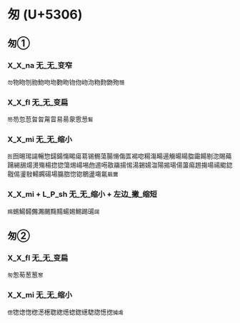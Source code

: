 # 匆 (U+5306)

## 匆①

### X_X_na 无_无_变窄
`勿`物䀛刎肳魩吻圽覅昒䥼伆岉沕粅䴯朆歾`㬟`

### X_X_fl 无_无_变扁
`笏`芴忽䓤㫚曶甮䀜易昜䝆䨚惖`鬄`

### X_X_mi 无_无_缩小 
`匢`囫晹㻛諹暢惣鐋鍚慯睗瘍䓪锡䯜蕩腸愓傷匫裼唿糃漡畼逿觴暘䁑䐇霷餳剔淴賜薚踼緆舓煬燙殤楊㧾㺀簜焬崵埸虝逷㖴敭鬺揚惕湯錫婸㳷陽掦瑒偒蘯痬䞶摥啺禓䬍鍃㦹㑥璗敡輰鐊碭場膓脗惚锪鶍盪塲氱`䬗鸉`

### X_X_mi + L_P_sh 无_无_缩小 + 左边_撇_缩短
`赐`蜴鰑䵘儩瀃颺䵰䵮蝪㛫鯣踢䑗`㼒`

## 匆②

### X_X_fl 无_无_变扁
`匆`怱茐葱䈡`䆫`

### X_X_mi 无_无_缩小
`偬`㹅㷓愡楤濍檧聦緫燪䗓鍯繱騘牎憽揔`㩀䖏`